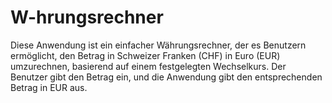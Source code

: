 # W-hrungsrechner
Diese Anwendung ist ein einfacher Währungsrechner, der es Benutzern ermöglicht, den Betrag in Schweizer Franken (CHF) in Euro (EUR) umzurechnen, basierend auf einem festgelegten Wechselkurs. Der Benutzer gibt den Betrag ein, und die Anwendung gibt den entsprechenden Betrag in EUR aus.
